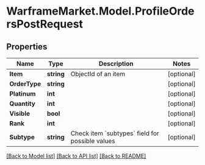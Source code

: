 # WarframeMarket.Model.ProfileOrdersPostRequest

## Properties

Name | Type | Description | Notes
------------ | ------------- | ------------- | -------------
**Item** | **string** | ObjectId of an item | [optional] 
**OrderType** | **string** |  | [optional] 
**Platinum** | **int** |  | [optional] 
**Quantity** | **int** |  | [optional] 
**Visible** | **bool** |  | [optional] 
**Rank** | **int** |  | [optional] 
**Subtype** | **string** | Check item &#x60;subtypes&#x60; field for possible values | [optional] 

[[Back to Model list]](../README.md#documentation-for-models) [[Back to API list]](../README.md#documentation-for-api-endpoints) [[Back to README]](../README.md)

